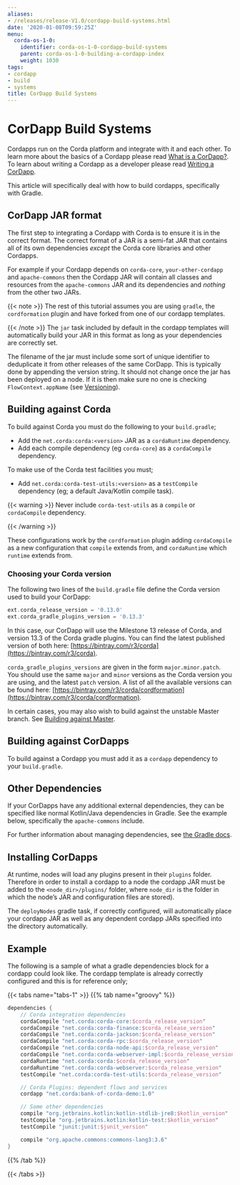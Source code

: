 ```yaml
---
aliases:
- /releases/release-V1.0/cordapp-build-systems.html
date: '2020-01-08T09:59:25Z'
menu:
  corda-os-1-0:
    identifier: corda-os-1-0-cordapp-build-systems
    parent: corda-os-1-0-building-a-cordapp-index
    weight: 1030
tags:
- cordapp
- build
- systems
title: CorDapp Build Systems
---
```



# CorDapp Build Systems

Cordapps run on the Corda platform and integrate with it and each other. To learn more about the basics of a Cordapp
please read [What is a CorDapp?](cordapp-overview.md). To learn about writing a Cordapp as a developer please read [Writing a CorDapp](writing-cordapps.md).

This article will specifically deal with how to build cordapps, specifically with Gradle.


## CorDapp JAR format

The first step to integrating a Cordapp with Corda is to ensure it is in the correct format. The correct format of a JAR
is a semi-fat JAR that contains all of its own dependencies *except* the Corda core libraries and other Cordapps.

For example if your Cordapp depends on `corda-core`, `your-other-cordapp` and `apache-commons` then the Cordapp
JAR will contain all classes and resources from the `apache-commons` JAR and its dependencies and *nothing* from the
other two JARs.

{{< note >}}
The rest of this tutorial assumes you are using `gradle`, the `cordformation` plugin and have forked from
one of our cordapp templates.

{{< /note >}}
The `jar` task included by default in the cordapp templates will automatically build your JAR in this format as long
as your dependencies are correctly set.

The filename of the jar must include some sort of unique identifier to deduplicate it from other releases of the same
CorDapp. This is typically done by appending the version string. It should not change once the jar has been deployed on
a node. If it is then make sure no one is checking `FlowContext.appName` (see [Versioning](versioning.md)).


## Building against Corda

To build against Corda you must do the following to your `build.gradle`;


* Add the `net.corda:corda:<version>` JAR as a `cordaRuntime` dependency.
* Add each compile dependency (eg `corda-core`) as a `cordaCompile` dependency.

To make use of the Corda test facilities you must;


* Add `net.corda:corda-test-utils:<version>` as a `testCompile` dependency (eg; a default Java/Kotlin compile task).


{{< warning >}}
Never include `corda-test-utils` as a `compile` or `cordaCompile` dependency.

{{< /warning >}}


These configurations work by the `cordformation` plugin adding `cordaCompile` as a new configuration that `compile`
extends from, and `cordaRuntime` which `runtime` extends from.


### Choosing your Corda version

The following two lines of the `build.gradle` file define the Corda version used to build your CorDapp:

```groovy
ext.corda_release_version = '0.13.0'
ext.corda_gradle_plugins_version = '0.13.3'
```

In this case, our CorDapp will use the Milestone 13 release of Corda, and version 13.3 of the Corda gradle plugins. You
can find the latest published version of both here: [https://bintray.com/r3/corda](https://bintray.com/r3/corda).

`corda_gradle_plugins_versions` are given in the form `major.minor.patch`. You should use the same `major` and
`minor` versions as the Corda version you are using, and the latest `patch` version. A list of all the available
versions can be found here: [https://bintray.com/r3/corda/cordformation](https://bintray.com/r3/corda/cordformation).

In certain cases, you may also wish to build against the unstable Master branch. See [Building against Master](building-against-master.md).


## Building against CorDapps

To build against a Cordapp you must add it as a `cordapp` dependency to your `build.gradle`.


## Other Dependencies

If your CorDapps have any additional external dependencies, they can be specified like normal Kotlin/Java dependencies
in Gradle. See the example below, specifically the `apache-commons` include.

For further information about managing dependencies, see
[the Gradle docs](https://docs.gradle.org/current/userguide/dependency_management.html).


## Installing CorDapps

At runtime, nodes will load any plugins present in their `plugins` folder. Therefore in order to install a cordapp to
a node the cordapp JAR must be added to the `<node_dir>/plugins/` folder, where `node_dir` is the folder in which the
node’s JAR and configuration files are stored).

The `deployNodes` gradle task, if correctly configured, will automatically place your cordapp JAR as well as any
dependent cordapp JARs specified into the directory automatically.


## Example

The following is a sample of what a gradle dependencies block for a cordapp could look like. The cordapp template
is already correctly configured and this is for reference only;

{{< tabs name="tabs-1" >}}
{{% tab name="groovy" %}}
```groovy
dependencies {
    // Corda integration dependencies
    cordaCompile "net.corda:corda-core:$corda_release_version"
    cordaCompile "net.corda:corda-finance:$corda_release_version"
    cordaCompile "net.corda:corda-jackson:$corda_release_version"
    cordaCompile "net.corda:corda-rpc:$corda_release_version"
    cordaCompile "net.corda:corda-node-api:$corda_release_version"
    cordaCompile "net.corda:corda-webserver-impl:$corda_release_version"
    cordaRuntime "net.corda:corda:$corda_release_version"
    cordaRuntime "net.corda:corda-webserver:$corda_release_version"
    testCompile "net.corda:corda-test-utils:$corda_release_version"

    // Corda Plugins: dependent flows and services
    cordapp "net.corda:bank-of-corda-demo:1.0"

    // Some other dependencies
    compile "org.jetbrains.kotlin:kotlin-stdlib-jre8:$kotlin_version"
    testCompile "org.jetbrains.kotlin:kotlin-test:$kotlin_version"
    testCompile "junit:junit:$junit_version"

    compile "org.apache.commons:commons-lang3:3.6"
}
```
{{% /tab %}}

{{< /tabs >}}

